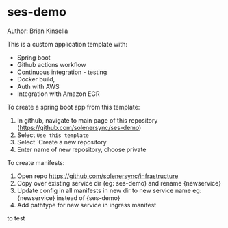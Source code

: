 # ses-demo
Author: Brian Kinsella

This is a custom application template with: 
- Spring boot
- Github actions workflow
- Continuous integration - testing
- Docker build, 
- Auth with AWS
- Integration with Amazon ECR


To create a spring boot app from this template:
1. In github, navigate to main page of this repository (https://github.com/solenersync/ses-demo)
2. Select `Use this template`
3. Select `Create a new repository
4. Enter name of new repository, choose private

To create manifests:
1. Open repo https://github.com/solenersync/infrastructure
2. Copy over existing service dir (eg: ses-demo) and rename {newservice}
3. Update config in all manifests in new dir to new service name eg: {newservice} instead of {ses-demo}
4. Add pathtype for new service in ingress manifest

to test

